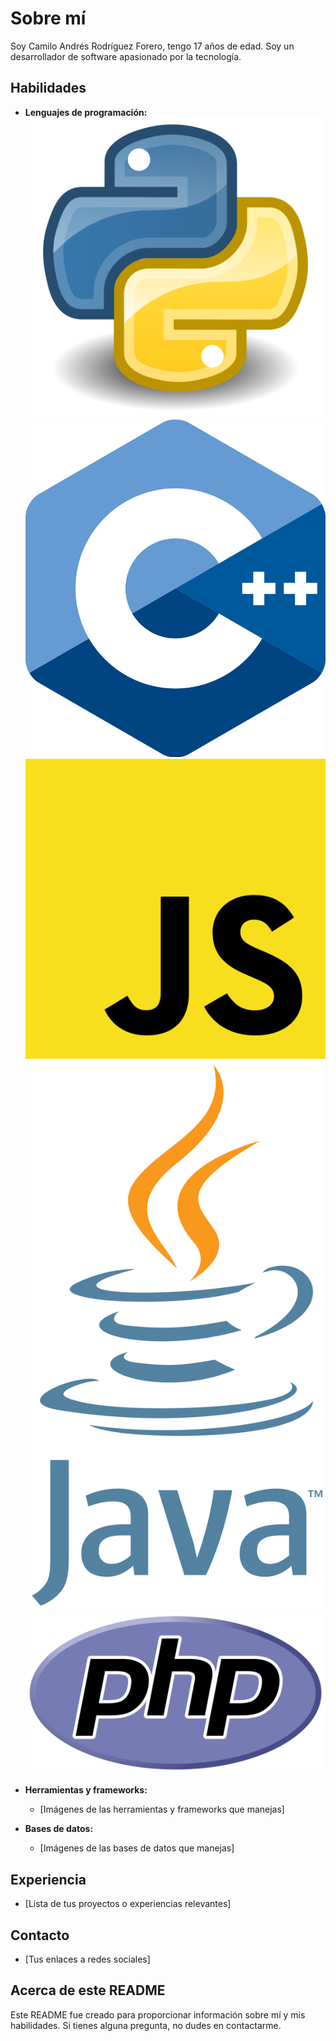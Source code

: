 # Sobre mí

Soy Camilo Andrés Rodríguez Forero, tengo 17 años de edad. Soy un desarrollador de software apasionado por la tecnología.

## Habilidades

* **Lenguajes de programación:**
    ![Imagen del lenguaje de programación Python](python.png)
    ![Imagen del lenguaje de programación C++](c++.png)
    ![Imagen del lenguaje de programación JavaScript](javascript.png)
    ![Imagen del lenguaje de programación Java](java.png)
    ![Imagen del lenguaje de programación PHP](php.png)

* **Herramientas y frameworks:**
    * [Imágenes de las herramientas y frameworks que manejas]
* **Bases de datos:**
    * [Imágenes de las bases de datos que manejas]

## Experiencia

* [Lista de tus proyectos o experiencias relevantes]

## Contacto

* [Tus enlaces a redes sociales]

## Acerca de este README

Este README fue creado para proporcionar información sobre mí y mis habilidades. Si tienes alguna pregunta, no dudes en contactarme.

